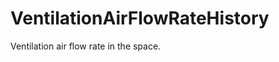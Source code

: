 VentilationAirFlowRateHistory
=============================

Ventilation air flow rate in the space.
